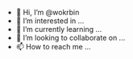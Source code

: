 - 👋 Hi, I’m @wokrbin
- 👀 I’m interested in ...
- 🌱 I’m currently learning ...
- 💞️ I’m looking to collaborate on ...
- 📫 How to reach me ...

<!---
wokrbin/wokrbin is a ✨ special ✨ repository because its `README.md` (this file) appears on your GitHub profile.
You can click the Preview link to take a look at your changes.
--->
